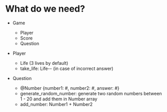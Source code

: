# What do we need?
- Game
  - Player
  - Score
  - Question

- Player
  - Life (3 lives by default)
  - take_life: Life-- (in case of incorrect answer)

- Question
  - @Number {number1: #, number2: #, answer: #}
  - generate_random_number: generate two random numbers between 1 - 20 and add them in Number array
  - add_number: Number1 + Number2